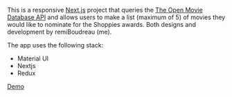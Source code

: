 This is a responsive [Next.js](https://nextjs.org/) project that queries the [The Open Movie Database API](http://www.omdbapi.com/) and allows users to make a list (maximum of 5) of movies they would like to nominate for the Shoppies awards. Both designs and development by remiBoudreau (me).

The app uses the following stack:

- Material UI
- Nextjs
- Redux

[Demo](https://remiboudreau-the-shoppies.vercel.app/)
